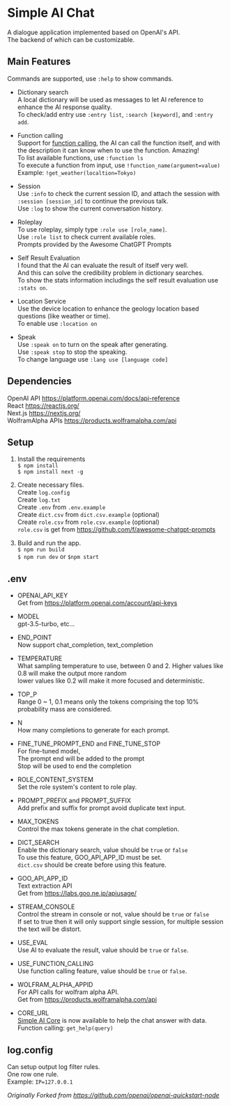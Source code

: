 
Simple AI Chat
==============


A dialogue application implemented based on OpenAI's API.  
The backend of which can be customizable.  


Main Features
-------------

Commands are supported, use `:help` to show commands.  

* Dictionary search  
A local dictionary will be used as messages to let AI reference to enhance the AI response quality.  
To check/add entry use `:entry list`, `:search [keyword]`, and `:entry add`. 

* Function calling  
Support for [function calling](https://openai.com/blog/function-calling-and-other-api-updates), the AI can call the function itself, and with the description it can know when to use the function. Amazing!  
To list available functions, use `:function ls`  
To execute a function from input, use `!function_name(argument=value)`  
Example: `!get_weather(localtion=Tokyo)`  

* Session  
Use `:info` to check the current session ID, and attach the session with `:session [session_id]` to continue the previous talk.  
Use `:log` to show the current conversation history.  

* Roleplay  
To use roleplay, simply type `:role use [role_name]`.  
Use `:role list` to check current available roles.  
Prompts provided by the Awesome ChatGPT Prompts  

* Self Result Evaluation  
I found that the AI can evaluate the result of itself very well.  
And this can solve the credibility problem in dictionary searches.  
To show the stats information includings the self result evaluation use `:stats on`.  

* Location Service  
Use the device location to enhance the geology location based questions (like weather or time).  
To enable use `:location on`  

* Speak  
Use `:speak on` to turn on the speak after generating.  
Use `:speak stop` to stop the speaking.  
To change language use `:lang use [language code]`  


Dependencies
------------

OpenAI API https://platform.openai.com/docs/api-reference  
React https://reactjs.org/  
Next.js https://nextjs.org/  
WolframAlpha APIs https://products.wolframalpha.com/api  


Setup
-----

1. Install the requirements  
   `$ npm install`  
   `$ npm install next -g`  

2. Create necessary files.  
   Create `log.config`  
   Create `log.txt`  
   Create `.env` from `.env.example`  
   Create `dict.csv` from `dict.csv.example` (optional)  
   Create `role.csv` from `role.csv.example` (optional)  
   `role.csv` is get from https://github.com/f/awesome-chatgpt-prompts  

3. Build and run the app.  
   `$ npm run build`  
   `$ npm run dev` or `$npm start`  


.env
----

* OPENAI_API_KEY  
Get from https://platform.openai.com/account/api-keys  

* MODEL  
gpt-3.5-turbo, etc...

* END_POINT  
Now support chat_completion, text_completion  

* TEMPERATURE  
What sampling temperature to use, between 0 and 2. Higher values like 0.8 will make the output more random  
lower values like 0.2 will make it more focused and deterministic.  

* TOP_P  
Range 0 ~ 1, 0.1 means only the tokens comprising the top 10% probability mass are considered.  

* N  
How many completions to generate for each prompt.

* FINE_TUNE_PROMPT_END and FINE_TUNE_STOP  
For fine-tuned model,  
The prompt end will be added to the prompt  
Stop will be used to end the completion

* ROLE_CONTENT_SYSTEM  
Set the role system's content to role play.  

* PROMPT_PREFIX and PROMPT_SUFFIX  
Add prefix and suffix for prompt avoid duplicate text input.  

* MAX_TOKENS  
Control the max tokens generate in the chat completion.  

* DICT_SEARCH  
Enable the dictionary search, value should be `true` or `false`  
To use this feature, GOO_API_APP_ID must be set.  
`dict.csv` should be create before using this feature.  

* GOO_API_APP_ID  
Text extraction API  
Get from https://labs.goo.ne.jp/apiusage/  

* STREAM_CONSOLE  
Control the stream in console or not, value should be `true` or `false`  
If set to true then it will only support single session, for multiple session the text will be distort.  

* USE_EVAL  
Use AI to evaluate the result, value should be `true` or `false`.  

* USE_FUNCTION_CALLING  
Use function calling feature, value should be `true` or `false`.  

* WOLFRAM_ALPHA_APPID  
For API calls for wolfram alpha API.  
Get from https://products.wolframalpha.com/api

* CORE_URL  
[Simple AI Core](https://github.com/gcc3/simple-ai-core) is now available to help the chat answer with data.  
Function calling: `get_help(query)`  


log.config
----------

Can setup output log filter rules.  
One row one rule.  
Example:  `IP=127.0.0.1`  

_Originally Forked from https://github.com/openai/openai-quickstart-node_  
